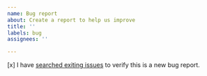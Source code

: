 ```yaml
---
name: Bug report
about: Create a report to help us improve
title: ''
labels: bug
assignees: ''

---
```


[x] I have [searched exiting issues](https://github.com/advancedfx/advancedfx/issues?utf8=%E2%9C%93&q=is%3Aissue) to verify this is a new bug report.
